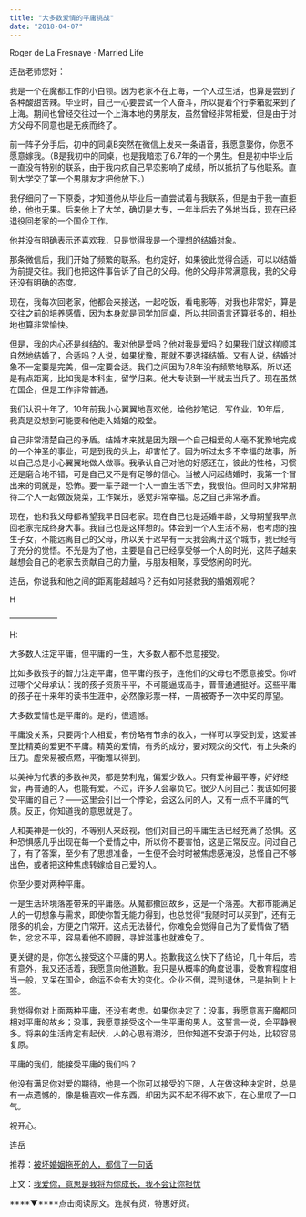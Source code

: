 ```yaml
---
title: "大多数爱情的平庸挑战"
date: "2018-04-07"
---
```


Roger de La Fresnaye · Married Life

连岳老师您好：

我是一个在魔都工作的小白领。因为老家不在上海，一个人过生活，也算是尝到了各种酸甜苦辣。毕业时，自己一心要尝试一个人奋斗，所以提着个行李箱就来到了上海。期间也曾经交往过一个上海本地的男朋友，虽然曾经非常相爱，但是由于对方父母不同意也是无疾而终了。

前一阵子分手后，初中的同桌B突然在微信上发来一条语音，我愿意娶你，你愿不愿意嫁我。（B是我初中的同桌，也是我暗恋了6.7年的一个男生。但是初中毕业后一直没有特别的联系，由于我内疚自己早恋影响了成绩，所以抵抗了与他联系。直到大学交了第一个男朋友才把他放下。）

我仔细问了一下原委，才知道他从毕业后一直尝试着与我联系，但是由于我一直拒绝，他也无果。后来他上了大学，确切是大专，一年半后去了外地当兵，现在已经退役回老家的一个国企工作。

他并没有明确表示还喜欢我，只是觉得我是一个理想的结婚对象。

那条微信后，我们开始了频繁的联系。也约定好，如果彼此觉得合适，可以以结婚为前提交往。我们也把这件事告诉了自己的父母。他的父母非常满意我，我的父母还没有明确的态度。

现在，我每次回老家，他都会来接送，一起吃饭，看电影等，对我也非常好，算是交往之前的培养感情，因为本身就是同学加同桌，所以共同语言还算挺多的，相处地也算非常愉快。

但是，我的内心还是纠结的。我对他是爱吗？他对我是爱吗？如果我们就这样顺其自然地结婚了，合适吗？人说，如果犹豫，那就不要选择结婚。又有人说，结婚对象不一定要是完美，但一定要合适。我们之间因为7,8年没有频繁地联系，所以还是有点距离，比如我是本科生，留学归来。他大专读到一半就去当兵了。现在虽然在国企，但是工作非常普通。

我们认识十年了，10年前我小心翼翼地喜欢他，给他抄笔记，写作业，10年后，我真是没想到可能要和他走入婚姻的殿堂。

自己非常清楚自己的矛盾。结婚本来就是因为跟一个自己相爱的人毫不犹豫地完成的一个神圣的事业，可是到我的头上，却害怕了。因为听过太多不幸福的故事，所以自己总是小心翼翼地做人做事。我承认自己对他的好感还在，彼此的性格，习惯还是磨合地不错，可是自己又不是有足够的信心。当被人问起结婚时，我第一个冒出来的词就是，恐怖。要一辈子跟一个人一直生活下去，我很怕。但同时又非常期待二个人一起做饭烧菜，工作娱乐，感觉非常幸福。总之自己非常矛盾。

现在，他和我父母都希望我早日回老家。现在自己也是适婚年龄，父母期望我早点回老家完成终身大事。我自己也是这样想的。体会到一个人生活不易，也考虑的独生子女，不能远离自己的父母，所以关于迟早有一天我会离开这个城市，我已经有了充分的觉悟。不光是为了他，主要是自己已经享受够一个人的时光，这阵子越来越想会自己的老家去贡献自己的力量，与朋友相聚，享受悠闲的时光。

连岳，你说我和他之间的距离能超越吗？还有如何拯救我的婚姻观呢？

H

——————

H:

大多数人注定平庸，但平庸的一生，大多数人都不愿意接受。

比如多数孩子的智力注定平庸，但平庸的孩子，连他们的父母也不愿意接受。你听过哪个父母承认：我的孩子资质平平，不可能逼成高手，普普通通挺好。这些平庸的孩子在十来年的读书生涯中，必然像彩票一样，一周被寄予一次中奖的厚望。

大多数爱情也是平庸的。是的，很遗憾。

平庸没关系，只要两个人相爱，有份略有节余的收入，一样可以享受到爱，这爱甚至比精英的爱更不平庸。精英的爱情，有秀的成分，要对观众的交代，有上头条的压力。虚荣易被点燃，平衡难以得到。

以美神为代表的多数神灵，都是势利鬼，偏爱少数人。只有爱神最平等，好好经营，再普通的人，也能有爱。不过，许多人会辜负它。很少人问自己：我该如何接受平庸的自己？——这里会引出一个悖论，会这么问的人，又有一点不平庸的气质。反正，你知道我的意思就是了。

人和美神是一伙的，不等别人来歧视，他们对自己的平庸生活已经充满了恐惧。这种恐惧感几乎出现在每一个爱情之中，所以你不要害怕，这是正常反应。问过自己了，有了答案，至少有了思想准备，一生便不会时时被焦虑感淹没，总怪自己不够出色，或者把这种焦虑转嫁给自己爱的人。

你至少要对两种平庸。

一是生活环境落差带来的平庸感。从魔都撤回故乡，这是一个落差。大都市能满足人的一切想象与需求，即使你暂无能力得到，也总觉得“我随时可以买到”，还有无限多的机会，方便之门常开。这点无法替代，你难免会觉得自己为了爱情做了牺牲，忿忿不平，容易看他不顺眼，寻衅滋事也就难免了。

更关键的是，你怎么接受这个平庸的男人。抱歉我这么快下了结论，几十年后，若有意外，我又还活着，我愿意向他道歉。我只是从概率的角度说事，受教育程度相当一般，又呆在国企，命运不会有大的变化。企业不倒，混到退休，已是抽到上上签。

我觉得你对上面两种平庸，还没有考虑。如果你决定了：没事，我愿意离开魔都回相对平庸的故乡；没事，我愿意接受这个一生平庸的男人。这誓言一说，会平静很多。将来的生活肯定有起伏，人的心思有潮汐，但你知道不安源于何处，比较容易复原。

平庸的我们，能接受平庸的我们吗？

他没有满足你对爱的期待，他是一个你可以接受的下限，人在做这种决定时，总是有一点遗憾的，像是极喜欢一件东西，却因为买不起不得不放下，在心里叹了一口气。

祝开心。

连岳

推荐：[被坏婚姻拖死的人，都信了一句话](http://mp.weixin.qq.com/s?__biz=MjM5NDU0Mjk2MQ==&mid=2651625796&idx=1&sn=1dc3031d1cf68d4998a4e6dc37587295&chksm=bd7e1d5a8a09944c969ca81d0bbdc9d578cdb92a4a238420092c93547d22bc247660468d2378&scene=21#wechat_redirect)

上文：[我爱你，意思是我将为你成长，我不会让你担忧](http://mp.weixin.qq.com/s?__biz=MjM5NDU0Mjk2MQ==&mid=2651626720&idx=1&sn=e55c4c16785b26063bedfcbb8d24bf1f&chksm=bd7e18fe8a0991e8c956ea01139ea6160e3b98b5e2fe664b44f2a62304316b9c1128d8baf0e4&scene=21#wechat_redirect)

****▼****点击阅读原文。连叔有货，特惠好货。
